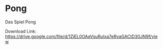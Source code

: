 # Pong
Das Spiel Pong

Download Link: https://drive.google.com/file/d/1ZjEL0OAeVsuRuIxa7eRvaGACtD30JN9f/view
